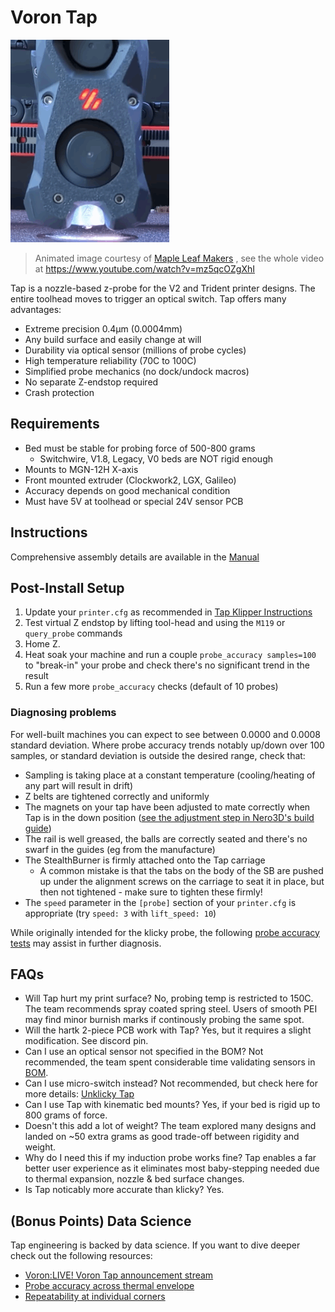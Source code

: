 # Voron Tap

![Voron-Tap3](images/Voron-Tap.gif)

> Animated image courtesy of [Maple Leaf Makers](https://github.com/MapleLeafMakers) , see the whole video at https://www.youtube.com/watch?v=mz5qcOZgXhI

Tap is a nozzle-based z-probe for the V2 and Trident printer designs. The entire toolhead moves to trigger an optical switch. Tap offers many advantages:

* Extreme precision 0.4μm (0.0004mm)
* Any build surface and easily change at will
* Durability via optical sensor (millions of probe cycles)
* High temperature reliability (70C to 100C)
* Simplified probe mechanics (no dock/undock macros)
* No separate Z-endstop required
* Crash protection

## Requirements

* Bed must be stable for probing force of 500-800 grams
  * Switchwire, V1.8, Legacy, V0 beds are NOT rigid enough
* Mounts to MGN-12H X-axis
* Front mounted extruder (Clockwork2, LGX, Galileo)
* Accuracy depends on good mechanical condition
* Must have 5V at toolhead or special 24V sensor PCB

## Instructions

Comprehensive assembly details are available in the [Manual](Manual/Assembly_Manual_Tap.pdf)

## Post-Install Setup

1. Update your `printer.cfg` as recommended in [Tap Klipper Instructions](config/tap_klipper_instructions.md)
2. Test virtual Z endstop by lifting tool-head and using the `M119` or `query_probe` commands
3. Home Z.
4. Heat soak your machine and run a couple `probe_accuracy samples=100` to "break-in" your probe and check there's no significant trend in the result
5. Run a few more `probe_accuracy` checks (default of 10 probes)

### Diagnosing problems

For well-built machines you can expect to see between 0.0000 and 0.0008 standard deviation. Where probe accuracy trends notably up/down over 100 samples, or standard deviation is outside the desired range, check that:
- Sampling is taking place at a constant temperature (cooling/heating of any part will result in drift)
- Z belts are tightened correctly and uniformly
- The magnets on your tap have been adjusted to mate correctly when Tap is in the down position ([see the adjustment step in Nero3D's build guide](https://youtu.be/mJNCn72lQpU?t=751))
- The rail is well greased, the balls are correctly seated and there's no swarf in the guides (eg from the manufacture)
- The StealthBurner is firmly attached onto the Tap carriage
  - A common mistake is that the tabs on the body of the SB are pushed up under the alignment screws on the carriage to seat it in place, but then not tightened - make sure to tighten these firmly!
- The `speed` parameter in the `[probe]` section of your `printer.cfg` is appropriate (try `speed: 3` with `lift_speed: 10`)

While originally intended for the klicky probe, the following [probe accuracy tests](https://github.com/sporkus/probe_accuracy_tests) may assist in further diagnosis.

## FAQs

* Will Tap hurt my print surface? No, probing temp is restricted to 150C. The team recommends spray coated spring steel. Users of smooth PEI may find minor burnish marks if continously probing the same spot.
* Will the hartk 2-piece PCB work with Tap? Yes, but it requires a slight modification. See discord pin.
* Can I use an optical sensor not specified in the BOM? Not recommended, the team spent considerable time validating sensors in [BOM](BOM.md).
* Can I use micro-switch instead? Not recommended, but check here for more details: [Unklicky Tap](https://github.com/majarspeed/Unklicky/tree/main/Unklicky_TAP)
* Can I use Tap with kinematic bed mounts? Yes, if your bed is rigid up to 800 grams of force.
* Doesn't this add a lot of weight? The team explored many designs and landed on ~50 extra grams as good trade-off between rigidity and weight.
* Why do I need this if my induction probe works fine? Tap enables a far better user experience as it eliminates most baby-stepping needed due to thermal expansion, nozzle & bed surface changes.
* Is Tap noticably more accurate than klicky? Yes.

## (Bonus Points) Data Science

Tap engineering is backed by data science. If you want to dive deeper check out the following resources:

* [Voron:LIVE! Voron Tap announcement stream](https://www.youtube.com/watch?v=JLUDLJQXZeU)
* [Probe accuracy across thermal envelope](https://github.com/KiloQubit/probe_accuracy)
* [Repeatability at individual corners](https://github.com/sporkus/probe_accuracy_tests)




